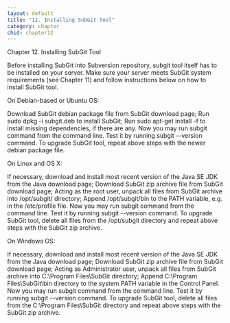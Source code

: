 ```yaml
---
layout: default
title: "12. Installing SubGit Tool"
category: chapter
chid: chapter12
---
```

Chapter 12. Installing SubGit Tool

Before installing SubGit into Subversion repository, subgit tool itself has to be installed on your server. Make sure your server meets SubGit system requirements (see Chapter 11) and follow instructions below on how to install SubGit tool.

On Debian-based or Ubuntu OS:

Download SubGit debian package file from SubGit download page;
Run sudo dpkg -i subgit.deb to install SubGit;
Run sudo apt-get install -f to install missing dependencies, if there are any.
Now you may run subgit command from the command line. Test it by running subgit --version command. To upgrade SubGit tool, repeat above steps with the newer debian package file.

On Linux and OS X:

If necessary, download and install most recent version of the Java SE JDK from the Java download page;
Download SubGit zip archive file from SubGit download page;
Acting as the root user, unpack all files from SubGit archive into /opt/subgit/ directory;
Append /opt/subgit/bin to the PATH variable, e.g. in the /etc/profile file.
Now you may run subgit command from the command line. Test it by running subgit --version command. To upgrade SubGit tool, delete all files from the /opt/subgit directory and repeat above steps with the SubGit zip archive.

On Windows OS:

If necessary, download and install most recent version of the Java SE JDK from the Java download page;
Download SubGit zip archive file from SubGit download page;
Acting as Administrator user, unpack all files from SubGit archive into C:\Program Files\SubGit directory;
Append C:\Program Files\SubGit\bin directory to the system PATH variable in the Control Panel.
Now you may run subgit command from the command line. Test it by running subgit --version command. To upgrade SubGit tool, delete all files from the C:\Program Files\SubGit directory and repeat above steps with the SubGit zip archive.